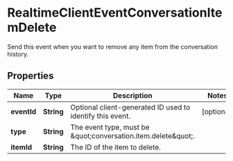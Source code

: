 

# RealtimeClientEventConversationItemDelete

Send this event when you want to remove any item from the conversation history.

## Properties

| Name | Type | Description | Notes |
|------------ | ------------- | ------------- | -------------|
|**eventId** | **String** | Optional client-generated ID used to identify this event. |  [optional] |
|**type** | **String** | The event type, must be \&quot;conversation.item.delete\&quot;. |  |
|**itemId** | **String** | The ID of the item to delete. |  |



